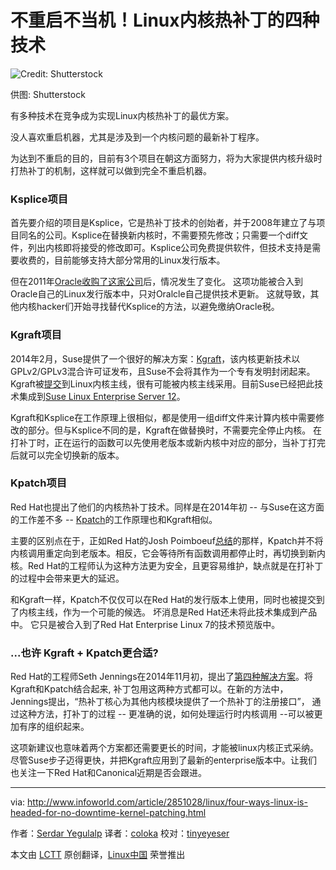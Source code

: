 不重启不当机！Linux内核热补丁的四种技术
================================================================================
![Credit: Shutterstock](http://images.techhive.com/images/article/2014/10/patch_f-100526950-primary.idge.jpeg)

供图: Shutterstock

有多种技术在竞争成为实现Linux内核热补丁的最优方案。  

没人喜欢重启机器，尤其是涉及到一个内核问题的最新补丁程序。  

为达到不重启的目的，目前有3个项目在朝这方面努力，将为大家提供内核升级时打热补丁的机制，这样就可以做到完全不重启机器。

### Ksplice项目 ###

首先要介绍的项目是Ksplice，它是热补丁技术的创始者，并于2008年建立了与项目同名的公司。Ksplice在替换新内核时，不需要预先修改；只需要一个diff文件，列出内核即将接受的修改即可。Ksplice公司免费提供软件，但技术支持是需要收费的，目前能够支持大部分常用的Linux发行版本。
 
但在2011年[Oracle收购了这家公司][1]后，情况发生了变化。 这项功能被合入到Oracle自己的Linux发行版本中，只对Oralcle自己提供技术更新。 这就导致，其他内核hacker们开始寻找替代Ksplice的方法，以避免缴纳Oracle税。

### Kgraft项目 ###

2014年2月，Suse提供了一个很好的解决方案：[Kgraft][2]，该内核更新技术以GPLv2/GPLv3混合许可证发布，且Suse不会将其作为一个专有发明封闭起来。Kgraft被[提交][3]到Linux内核主线，很有可能被内核主线采用。目前Suse已经把此技术集成到[Suse Linux Enterprise Server 12][4]。
 
Kgraft和Ksplice在工作原理上很相似，都是使用一组diff文件来计算内核中需要修改的部分。但与Ksplice不同的是，Kgraft在做替换时，不需要完全停止内核。 在打补丁时，正在运行的函数可以先使用老版本或新内核中对应的部分，当补丁打完后就可以完全切换新的版本。

### Kpatch项目 ###
 
Red Hat也提出了他们的内核热补丁技术。同样是在2014年初 -- 与Suse在这方面的工作差不多 -- [Kpatch][5]的工作原理也和Kgraft相似。

主要的区别点在于，正如Red Hat的Josh Poimboeuf[总结][6]的那样，Kpatch并不将内核调用重定向到老版本。相反，它会等待所有函数调用都停止时，再切换到新内核。Red Hat的工程师认为这种方法更为安全，且更容易维护，缺点就是在打补丁的过程中会带来更大的延迟。

和Kgraft一样，Kpatch不仅仅可以在Red Hat的发行版本上使用，同时也被提交到了内核主线，作为一个可能的候选。 坏消息是Red Hat还未将此技术集成到产品中。 它只是被合入到了Red Hat Enterprise Linux 7的技术预览版中。

### ...也许 Kgraft + Kpatch更合适? ###

Red Hat的工程师Seth Jennings在2014年11月初，提出了[第四种解决方案][7]。将Kgraft和Kpatch结合起来, 补丁包用这两种方式都可以。在新的方法中，Jennings提出，“热补丁核心为其他内核模块提供了一个热补丁的注册接口”， 通过这种方法，打补丁的过程 -- 更准确的说，如何处理运行时内核调用 --可以被更加有序的组织起来。

这项新建议也意味着两个方案都还需要更长的时间，才能被linux内核正式采纳。尽管Suse步子迈得更快，并把Kgraft应用到了最新的enterprise版本中。让我们也关注一下Red Hat和Canonical近期是否会跟进。


--------------------------------------------------------------------------------

via: http://www.infoworld.com/article/2851028/linux/four-ways-linux-is-headed-for-no-downtime-kernel-patching.html

作者：[Serdar Yegulalp][a]
译者：[coloka](https://github.com/coloka)
校对：[tinyeyeser](https://github.com/tinyeyeser)

本文由 [LCTT](https://github.com/LCTT/TranslateProject) 原创翻译，[Linux中国](http://linux.cn/) 荣誉推出

[a]:http://www.infoworld.com/author/Serdar-Yegulalp/
[1]:http://www.infoworld.com/article/2622437/open-source-software/oracle-buys-ksplice-for-linux--zero-downtime--tech.html
[2]:http://www.infoworld.com/article/2610749/linux/suse-open-sources-live-updater-for-linux-kernel.html
[3]:https://lwn.net/Articles/596854/
[4]:http://www.infoworld.com/article/2838421/linux/suse-linux-enterprise-12-goes-light-on-docker-heavy-on-reliability.html
[5]:https://github.com/dynup/kpatch
[6]:https://lwn.net/Articles/597123/
[7]:http://lkml.iu.edu/hypermail/linux/kernel/1411.0/04020.html
